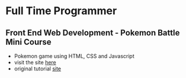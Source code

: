 # Full Time Programmer 
## Front End Web Development - Pokemon Battle Mini Course
* Pokemon game using HTML, CSS and Javascript
* visit the site [here](http://strongdan.github.io/pokemon_game_site)
* original tutorial [site](http://fulltimeprogrammer.com/free-courses/pokemon-battle/)
